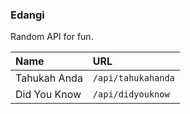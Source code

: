 ### Edangi

Random API for fun.

| Name | URL |
| :- | :- |
| Tahukah Anda | `/api/tahukahanda` |
| Did You Know | `/api/didyouknow` |